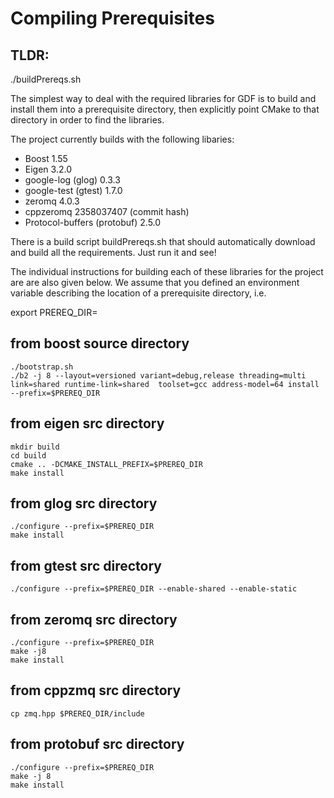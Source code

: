 Compiling Prerequisites
=======================

TLDR:
-----
  ./buildPrereqs.sh


The simplest way to deal with the required libraries for GDF is to build and
install them into a prerequisite directory, then explicitly point CMake to
that directory in order to find the libraries.

The project currently builds with the following libaries:

* Boost 1.55
* Eigen 3.2.0
* google-log (glog) 0.3.3
* google-test (gtest) 1.7.0
* zeromq 4.0.3
* cppzeromq 2358037407 (commit hash)
* Protocol-buffers (protobuf) 2.5.0


There is a build script buildPrereqs.sh that should automatically download and
build all the requirements. Just run it and see!


The individual instructions for building each of these libraries for the
project are are also given below. We assume that you defined an environment
variable describing the location of a prerequisite directory, i.e.

export PREREQ_DIR=<directory of prerequisite library installations>


from boost source directory
---------------------------
    ./bootstrap.sh
    ./b2 -j 8 --layout=versioned variant=debug,release threading=multi link=shared runtime-link=shared  toolset=gcc address-model=64 install --prefix=$PREREQ_DIR


from eigen src directory
-------------------------
    mkdir build
    cd build
    cmake .. -DCMAKE_INSTALL_PREFIX=$PREREQ_DIR
    make install

from glog src directory
-----------------------
    ./configure --prefix=$PREREQ_DIR
    make install

from gtest src directory
------------------------
    ./configure --prefix=$PREREQ_DIR --enable-shared --enable-static

from zeromq src directory
-------------------------
    ./configure --prefix=$PREREQ_DIR
    make -j8
    make install

from cppzmq src directory
-------------------------
    cp zmq.hpp $PREREQ_DIR/include

from protobuf src directory
---------------------------
    ./configure --prefix=$PREREQ_DIR
    make -j 8
    make install

